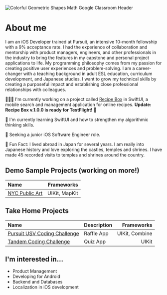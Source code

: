 ![Colorful Geometric Shapes Math Google Classroom Header](https://user-images.githubusercontent.com/52185677/117301505-b3104b80-ae48-11eb-890e-30639c13e7a8.png)

# About me
I am an iOS Developer trained at Pursuit, an intensive 10-month fellowship with a 9% acceptance rate. I had the experience of collaboration and mentorship with product managers, engineers, and other professionals in the industry to bring the features in my capstone and personal project applications to life. My programming philosophy comes from my passion for creating positive user experiences and problem-solving. I am a career-changer with a teaching background in adult ESL education, curriculum development, and Japanese studies. I want to grow my technical skills by creating a purposeful impact and establishing close professional relationships with colleagues.

👩🏾‍💻   I'm currently working on a project called [Recipe Box](https://github.com/jocelyn-boyd/recipe-box-swiftui/blob/main/README.md) in SwiftUI, a mobile search and management application for online recipes. 
**Update: Recipe Box v.1.0.0 is ready for TestFlight!** 🎉

🌱   I'm currently learning SwiftUI and how to strengthen my algorithmic thinking skills.

🏢   Seeking a junior iOS Software Engineer role.

🙂   Fun Fact: I lived abroad in Japan for several years. I am really into Japanese history and love exploring the castles, temples and shrines. I have made 45 recorded visits to temples and shrines around the country.

## Demo Sample Projects (working on more!)
|Name      |Frameworks|
|:---------|---------:|
|[NYC Public Art](https://github.com/jocelyn-boyd/nyc-public-art)|UIKit, MapKit |

## Take Home Projects
|Name|Description|Frameworks|
|:---|-----------|---------:|
|[Pursuit USV Coding Challenge](https://github.com/jocelyn-boyd/usv-takehome-coding-challenge)|Raffle App |UIKit, Combine |
|[Tandem Coding Challenge](https://github.com/jocelyn-boyd/Tandem-Quiz)|Quiz App|UIKit |

## I'm interested in...
- Product Management
- Developing for Android
- Backend and Databases
- Localization in iOS development
